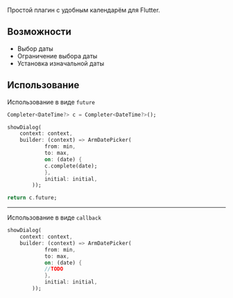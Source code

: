 <!--
This README describes the package. If you publish this package to pub.dev,
this README's contents appear on the landing page for your package.

For information about how to write a good package README, see the guide for
[writing package pages](https://dart.dev/tools/pub/writing-package-pages).

For general information about developing packages, see the Dart guide for
[creating packages](https://dart.dev/guides/libraries/create-packages)
and the Flutter guide for
[developing packages and plugins](https://flutter.dev/to/develop-packages).
-->

Простой плагин с удобным календарём для Flutter.

## Возможности

-   Выбор даты
-   Ограничение выбора даты
-   Установка изначальной даты

## Использование

Использование в виде `future`

```dart
Completer<DateTime?> c = Completer<DateTime?>();

showDialog(
    context: context,
    builder: (context) => ArmDatePicker(
            from: min,
            to: max,
            on: (date) {
            c.complete(date);
            },
            initial: initial,
        ));

return c.future;
```

---

Использование в виде `callback`

```dart
showDialog(
    context: context,
    builder: (context) => ArmDatePicker(
            from: min,
            to: max,
            on: (date) {
            //TODO
            },
            initial: initial,
        ));

```
